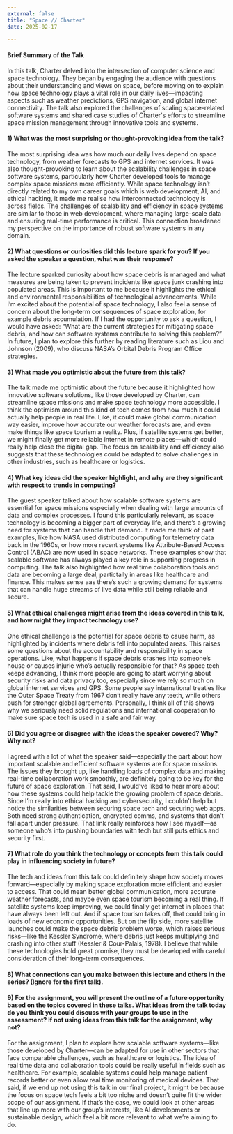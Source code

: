 ```yaml
---
external: false
title: "Space // Charter" 
date: 2025-02-17 

---
```


#### Brief Summary of the Talk 
In this talk, Charter delved into the intersection of computer science and space technology. They began by engaging the audience with questions about their understanding and views on space, before moving on to explain how space technology plays a vital role in our daily lives—impacting aspects such as weather predictions, GPS navigation, and global internet connectivity. The talk also explored the challenges of scaling space-related software systems and shared case studies of Charter's efforts to streamline space mission management through innovative tools and systems.

#### 1) What was the most surprising or thought-provoking idea from the talk?
The most surprising idea was how much our daily lives depend on space technology, from weather forecasts to GPS and internet services. It was also thought-provoking to learn about the scalability challenges in space software systems, particularly how Charter developed tools to manage complex space missions more efficiently. While space technology isn’t directly related to my own career goals which is web development, AI, and ethical hacking, it made me realise how interconnected technology is across fields. The challenges of scalability and efficiency in space systems are similar to those in web development, where managing large-scale data and ensuring real-time performance is critical. This connection broadened my perspective on the importance of robust software systems in any domain.

#### 2) What questions or curiosities did this lecture spark for you? If you asked the speaker a question, what was their response?
The lecture sparked curiosity about how space debris is managed and what measures are being taken to prevent incidents like space junk crashing into populated areas. This is important to me because it highlights the ethical and environmental responsibilities of technological advancements. While I’m excited about the potential of space technology, I also feel a sense of concern about the long-term consequences of space exploration, for example debris accumulation. If I had the opportunity to ask a question, I would have asked: “What are the current strategies for mitigating space debris, and how can software systems contribute to solving this problem?” In future, I plan to explore this further by reading literature such as Liou and Johnson (2009), who discuss NASA’s Orbital Debris Program Office strategies.

#### 3) What made you optimistic about the future from this talk?
The talk made me optimistic about the future because it highlighted how innovative software solutions, like those developed by Charter, can streamline space missions and make space technology more accessible. I think the optimism around this kind of tech comes from how much it could actually help people in real life. Like, it could make global communication way easier, improve how accurate our weather forecasts are, and even make things like space tourism a reality. Plus, if satellite systems get better, we might finally get more reliable internet in remote places—which could really help close the digital gap. The focus on scalability and efficiency also suggests that these technologies could be adapted to solve challenges in other industries, such as healthcare or logistics.

#### 4) What key ideas did the speaker highlight, and why are they significant with respect to trends in computing?
The guest speaker talked about how scalable software systems are essential for space missions especially when dealing with large amounts of data and complex processes. I found this particularly relevant, as space technology is becoming a bigger part of everyday life, and there’s a growing need for systems that can handle that demand. It made me think of past examples, like how NASA used distributed computing for telemetry data back in the 1960s, or how more recent systems like Attribute-Based Access Control (ABAC) are now used in space networks. These examples show that scalable software has always played a key role in supporting progress in computing. The talk also highlighted how real time collaboration tools and data are becoming a large deal, partictally in areas like healthcare and finance. This makes sense aas there’s such a growing demand for systems that can handle huge streams of live data while still being reliable and secure.

#### 5) What ethical challenges might arise from the ideas covered in this talk, and how might they impact technology use?
One ethical challenge is the potential for space debris to cause harm, as highlighted by incidents where debris fell into populated areas. This raises some questions about the accountability and responsibility in space operations. Like, what happens if space debris crashes into someone’s house or causes injurie who’s actually responsible for that? As space tech keeps advancing, I think more people are going to start worrying about security risks and data privacy too, especially since we rely so much on global internet services and GPS. Some people say international treaties like the Outer Space Treaty from 1967 don’t really have any teeth, while others push for stronger global agreements. Personally, I think all of this shows why we seriously need solid regulations and international cooperation to make sure space tech is used in a safe and fair way.

#### 6) Did you agree or disagree with the ideas the speaker covered? Why? Why not?
I agreed with a lot of what the speaker said—especially the part about how important scalable and efficient software systems are for space missions. The issues they brought up, like handling loads of complex data and making real-time collaboration work smoothly, are definitely going to be key for the future of space exploration. That said, I would’ve liked to hear more about how these systems could help tackle the growing problem of space debris. Since I’m really into ethical hacking and cybersecurity, I couldn’t help but notice the similarities between securing space tech and securing web apps. Both need strong authentication, encrypted comms, and systems that don’t fall apart under pressure. That link really reinforces how I see myself—as someone who’s into pushing boundaries with tech but still puts ethics and security first.

#### 7) What role do you think the technology or concepts from this talk could play in influencing society in future?
The tech and ideas from this talk could definitely shape how society moves forward—especially by making space exploration more efficient and easier to access. That could mean better global communication, more accurate weather forecasts, and maybe even space tourism becoming a real thing. If satellite systems keep improving, we could finally get internet in places that have always been left out. And if space tourism takes off, that could bring in loads of new economic opportunities. But on the flip side, more satellite launches could make the space debris problem worse, which raises serious risks—like the Kessler Syndrome, where debris just keeps multiplying and crashing into other stuff (Kessler & Cour-Palais, 1978). I believe that while these technologies hold great promise, they must be developed with careful consideration of their long-term consequences.


#### 8) What connections can you make between this lecture and others in the series? (Ignore for the first talk). 


#### 9) For the assignment, you will present the outline of a future opportunity based on the topics covered in these talks. What ideas from the talk today do you think you could discuss with your groups to use in the assessment? If not using ideas from this talk for the assignment, why not?
For the assignment, I plan to explore how scalable software systems—like those developed by Charter—can be adapted for use in other sectors that face comparable challenges, such as healthcare or logistics. The idea of real time data and collaboration tools could be really useful in fields such as healthcare. For example, scalable systems could help manage patient records better or even allow real time monitoring of medical devices. That said, if we end up not using this talk in our final project, it might be because the focus on space tech feels a bit too niche and doesn’t quite fit the wider scope of our assignment. If that’s the case, we could look at other areas that line up more with our group’s interests, like AI developments or sustainable design, which feel a bit more relevant to what we’re aiming to do.